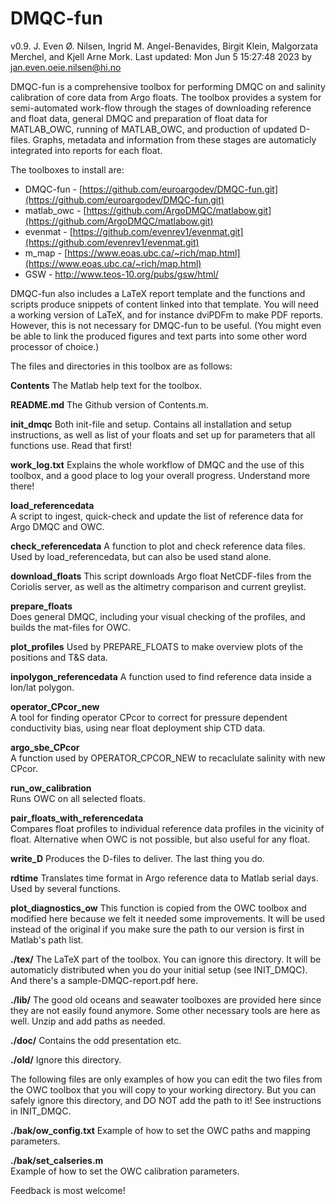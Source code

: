 # DMQC-fun
 v0.9.
 J. Even Ø. Nilsen, Ingrid M. Angel-Benavides, Birgit Klein, Malgorzata Merchel, and Kjell Arne Mork.
 Last updated: Mon Jun  5 15:27:48 2023 by jan.even.oeie.nilsen@hi.no

 DMQC-fun is a comprehensive toolbox for performing DMQC on and
 salinity calibration of core data from Argo floats. The toolbox
 provides a system for semi-automated work-flow through the stages of
 downloading reference and float data, general DMQC and preparation of
 float data for MATLAB_OWC, running of MATLAB_OWC, and production of
 updated D-files. Graphs, metadata and information from these stages
 are automaticly integrated into reports for each float.

 The toolboxes to install are:
 
 - DMQC-fun - [https://github.com/euroargodev/DMQC-fun.git](https://github.com/euroargodev/DMQC-fun.git)
 - matlab_owc -  [https://github.com/ArgoDMQC/matlabow.git](https://github.com/ArgoDMQC/matlabow.git)
 - evenmat - [https://github.com/evenrev1/evenmat.git](https://github.com/evenrev1/evenmat.git) 
 - m_map - [https://www.eoas.ubc.ca/~rich/map.html](https://www.eoas.ubc.ca/~rich/map.html)
 - GSW - http://www.teos-10.org/pubs/gsw/html/

 DMQC-fun also includes a LaTeX report template and the functions and
 scripts produce snippets of content linked into that template. You
 will need a working version of LaTeX, and for instance dviPDFm to make
 PDF reports. However, this is not necessary for DMQC-fun to be
 useful. (You might even be able to link the produced figures and text
 parts into some other word processor of choice.)
 
 The files and directories in this toolbox are as follows:

**Contents**	The Matlab help text for the toolbox.

**README.md**	The Github version of Contents.m.

**init_dmqc**	Both init-file and setup. Contains all installation
		and setup instructions, as well as list of your
		floats and set up for parameters that all functions
		use. Read that first! 

**work_log.txt**	Explains the whole workflow of DMQC and the use of
		this toolbox, and a good place to log your overall
		progress. Understand more there! 

**load_referencedata**	
		A script to ingest, quick-check and update the list
		of reference data for Argo DMQC and OWC. 

**check_referencedata**	
		A function to plot and check reference data
		files. Used by load_referencedata, but can also be
		used stand alone. 

**download_floats**	
		This script downloads Argo float NetCDF-files from
		the Coriolis server, as well as the altimetry
		comparison and current greylist. 

**prepare_floats**	
		Does general DMQC, including your visual checking of
		the profiles, and builds the mat-files for OWC. 

**plot_profiles**	Used by PREPARE_FLOATS to make overview plots of the
		positions and T&S data.

**inpolygon_referencedata**	
		A function used to find	reference data inside a
		lon/lat polygon. 

**operator_CPcor_new**	
		A tool for finding operator CPcor to correct for
		pressure dependent conductivity bias, using near
		float deployment ship CTD data.

**argo_sbe_CPcor**	
		A function used by OPERATOR_CPCOR_NEW to recaclulate
		salinity with new CPcor.

**run_ow_calibration**	
		Runs OWC on all selected floats.

**pair_floats_with_referencedata**	
		Compares float profiles to individual reference data
		profiles in the vicinity of float. Alternative when
		OWC is not possible, but also useful for any float. 

**write_D**	Produces the D-files to deliver. The last thing you do. 

**rdtime**	Translates time format in Argo reference data
		to Matlab serial days. Used by several functions.

**plot_diagnostics_ow**	
		This function is copied from the OWC toolbox and
		modified here because we felt it needed some
		improvements. It will be used instead of the original
		if you make sure the path to our version is first in 
		Matlab's path list.

**./tex/**	The LaTeX part of the toolbox. You can ignore this
		directory. It will be automaticly distributed when
		you do your initial setup (see INIT_DMQC). And
		there's a sample-DMQC-report.pdf here.

**./lib/**	The good old oceans and seawater toolboxes are
		provided here since they are not easily found
		anymore. Some other necessary tools are here as
		well. Unzip and add paths as needed.
 
**./doc/**	Contains the odd presentation etc.

**./old/**	Ignore this directory.

 The following files are only examples of how you can edit the two
 files from the OWC toolbox that you will copy to your working
 directory. But you can safely ignore this directory, and DO NOT add
 the path to it! See instructions in INIT_DMQC.

**./bak/ow_config.txt**	
		Example of how to set the OWC paths and mapping
		parameters.  

**./bak/set_calseries.m**	
		Example of how to set the OWC calibration parameters.

 Feedback is most welcome!
